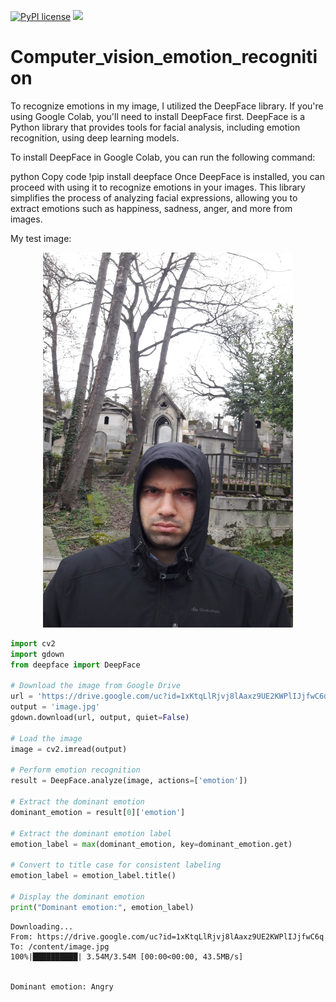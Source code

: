 [![PyPI license](https://img.shields.io/pypi/l/ansicolortags.svg)](https://pypi.python.org/pypi/ansicolortags/)
 <img src="https://img.shields.io/badge/Colab-F9AB00?style=for-the-badge&logo=googlecolab&color=525252" /> 
 
# Computer_vision_emotion_recognition
To recognize emotions in my image, I utilized the DeepFace library. If you're using Google Colab, you'll need to install DeepFace first. DeepFace is a Python library that provides tools for facial analysis, including emotion recognition, using deep learning models.

To install DeepFace in Google Colab, you can run the following command:

python
Copy code
!pip install deepface
Once DeepFace is installed, you can proceed with using it to recognize emotions in your images. This library simplifies the process of analyzing facial expressions, allowing you to extract emotions such as happiness, sadness, anger, and more from images.

My test image:
<div align="center">
<img src='https://github.com/Sarvandani/Computer_vision_emotion_recognition/blob/main/EMOTION.jpg' width='400' height='600'>
</div>

```python
import cv2
import gdown
from deepface import DeepFace

# Download the image from Google Drive
url = 'https://drive.google.com/uc?id=1xKtqLlRjvj8lAaxz9UE2KWPlIJjfwC6q'
output = 'image.jpg'
gdown.download(url, output, quiet=False)

# Load the image
image = cv2.imread(output)

# Perform emotion recognition
result = DeepFace.analyze(image, actions=['emotion'])

# Extract the dominant emotion
dominant_emotion = result[0]['emotion']

# Extract the dominant emotion label
emotion_label = max(dominant_emotion, key=dominant_emotion.get)

# Convert to title case for consistent labeling
emotion_label = emotion_label.title()

# Display the dominant emotion
print("Dominant emotion:", emotion_label)

```

    Downloading...
    From: https://drive.google.com/uc?id=1xKtqLlRjvj8lAaxz9UE2KWPlIJjfwC6q
    To: /content/image.jpg
    100%|██████████| 3.54M/3.54M [00:00<00:00, 43.5MB/s]


    Dominant emotion: Angry

